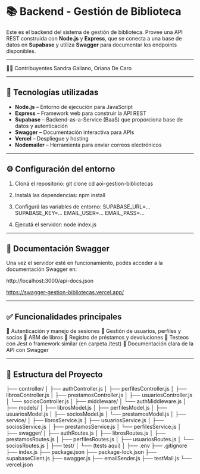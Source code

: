 # 📚 Backend - Gestión de Biblioteca

Este es el backend del sistema de gestión de biblioteca. Provee una API REST construida con **Node.js** y **Express**, que se conecta a una base de datos en **Supabase** y utiliza **Swagger** para documentar los endpoints disponibles.

---

👩‍💻 Contribuyentes
Sandra Galiano,
Oriana De Caro

---

## 🚀 Tecnologías utilizadas

- **Node.js** – Entorno de ejecución para JavaScript
- **Express** – Framework web para construir la API REST
- **Supabase** – Backend-as-a-Service (BaaS) que proporciona base de datos y autenticación
- **Swagger** – Documentación interactiva para APIs
- **Vercel** – Despliegue y hosting
- **Nodemailer** – Herramienta para enviar correos electrónicos

---

## ⚙️ Configuración del entorno

1. Cloná el repositorio:
   git clone <url-del-repo>
   cd aoi-gestion-bibliotecas

2. Instalá las dependencias:
   npm install

3. Configurá las variables de entorno:
   SUPABASE_URL=...
   SUPABASE_KEY=...
   EMAIL_USER=...
   EMAIL_PASS=...

4. Ejecutá el servidor:
   node index.js

---

## 📘 Documentación Swagger

Una vez el servidor esté en funcionamiento, podés acceder a la documentación Swagger en:

http://localhost:3000/api-docs.json

https://swagger-gestion-bibliotecas.vercel.app/

---

## ✅ Funcionalidades principales

🔐 Autenticación y manejo de sesiones
👥 Gestión de usuarios, perfiles y socios
📖 ABM de libros
📆 Registro de préstamos y devoluciones
🧪 Testeos con Jest o framework similar (en carpeta /test)
📄 Documentación clara de la API con Swagger

---

## 📁 Estructura del Proyecto

├── controller/
│ ├── authController.js
│ ├── perfilesController.js
│ ├── librosController.js
│ ├── prestamosController.js
│ ├── usuariosController.js
│ └── sociosController.js
│
├── middleware/
│ └── authMiddleware.js
│
├── models/
│ ├── librosModel.js
│ ├── perfilesModel.js
│ ├── usuariosModel.js
│ ├── sociosModel.js
│ └── prestamosModel.js
│
├── service/
│ ├── librosService.js
│ ├── usuariosService.js
│ ├── sociosService.js
│ ├── prestamosService.js
│ └── perfilesService.js
│
├── swagger/
│ ├── authRoutes.js
│ ├── librosRoutes.js
│ ├── prestamosRoutes.js
│ ├── perfilesRoutes.js
│ ├── usuariosRoutes.js
│ └── sociosRoutes.js
│
├── test/
│ └── (tests aquí)
│
├── .env
├── .gitignore
├── index.js
├── package.json
├── package-lock.json
├── supabaseClient.js
├── swagger.js
├── emailSender.js
├── testMail.js
└── vercel.json
